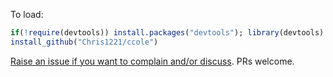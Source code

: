 To load:

```R
if(!require(devtools)) install.packages("devtools"); library(devtools)
install_github("Chris1221/ccole")
```

[Raise an issue if you want to complain and/or discuss](https://github.com/Chris1221/ccole/issues/new). PRs welcome. 
